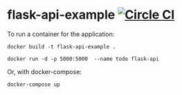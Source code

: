 # flask-api-example [![Circle CI](https://circleci.com/gh/samycici/flask-api-example.svg?style=shield)](https://circleci.com/gh/samycici/flask-api-example)

To run a container for the application:

```docker build -t flask-api-example .```

```docker run -d -p 5000:5000  --name todo flask-api```

Or, with docker-compose:

```docker-compose up```
